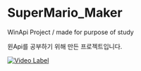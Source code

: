 # SuperMario_Maker
WinApi Project / made for purpose of study

윈Api를 공부하기 위해 만든 프로젝트입니다.

[![Video Label](http://img.youtube.com/vi/B-hLdk5Hk6U/0.jpg)](https://youtu.be/B-hLdk5Hk6U&t=15s)
